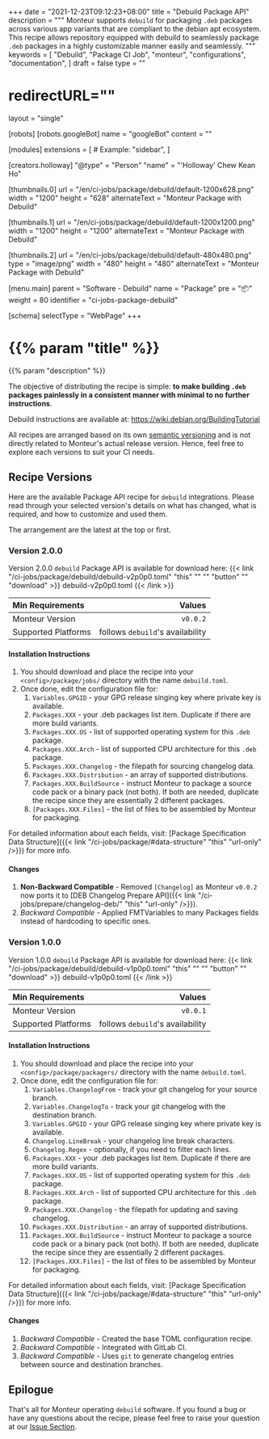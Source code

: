 +++
date = "2021-12-23T09:12:23+08:00"
title = "Debuild Package API"
description = """
Monteur supports `debuild` for packaging `.deb` packages across various app
variants that are compliant to the debian apt ecosystem. This recipe allows
repository equipped with debuild to seamlessly package `.deb` packages in a
highly customizable manner easily and seamlessly.
"""
keywords = [
	"Debuild",
	"Package CI Job",
	"monteur",
	"configurations",
	"documentation",
]
draft = false
type = ""
# redirectURL=""
layout = "single"


[robots]
[robots.googleBot]
name = "googleBot"
content = ""


[modules]
extensions = [
	# Example: "sidebar",
]


[creators.holloway]
"@type" = "Person"
"name" = "'Holloway' Chew Kean Ho"


[thumbnails.0]
url = "/en/ci-jobs/package/debuild/default-1200x628.png"
width = "1200"
height = "628"
alternateText = "Monteur Package with Debuild"

[thumbnails.1]
url = "/en/ci-jobs/package/debuild/default-1200x1200.png"
width = "1200"
height = "1200"
alternateText = "Monteur Package with Debuild"

[thumbnails.2]
url = "/en/ci-jobs/package/debuild/default-480x480.png"
type = "image/png"
width = "480"
height = "480"
alternateText = "Monteur Package with Debuild"


[menu.main]
parent = "Software - Debuild"
name = "Package"
pre = "📦"
weight = 80
identifier = "ci-jobs-package-debuild"


[schema]
selectType = "WebPage"
+++

# {{% param "title" %}}
{{% param "description" %}}

The objective of distributing the recipe is simple: **to make building `.deb`
packages painlessly in a consistent manner with minimal to no further
instructions**.

Debuild instructions are available at:
https://wiki.debian.org/BuildingTutorial

All recipes are arranged based on its own
[semantic versioning](https://semver.org/) and is not directly related to
Monteur's actual release version. Hence, feel free to explore each versions
to suit your CI needs.




## Recipe Versions
Here are the available Package API recipe for `debuild` integrations. Please
read through your selected version's details on what has changed, what is
required, and how to customize and used them.

The arrangement are the latest at the top or first.



### Version 2.0.0
Version 2.0.0 `debuild` Package API is available for download here:
{{< link "/ci-jobs/package/debuild/debuild-v2p0p0.toml" "this" "" "" "button"
	"" "download" >}}
debuild-v2p0p0.toml
{{< /link >}}

| Min Requirements     | Values                           |
|:---------------------|---------------------------------:|
| Monteur Version      | `v0.0.2`                         |
| Supported Platforms  | follows `debuild`'s availability |


#### Installation Instructions
1. You should download and place the recipe into your
   `<config>/package/jobs/` directory with the name `debuild.toml`.
2. Once done, edit the configuration file for:
   1. `Variables.GPGID` - your GPG release singing key where private key is
      available.
   2. `Packages.XXX` - your .deb packages list item. Duplicate if there are more
      build variants.
   3. `Packages.XXX.OS` - list of supported operating system for this `.deb`
      package.
   4. `Packages.XXX.Arch` - list of supported CPU architecture for this `.deb`
      package.
   5. `Packages.XXX.Changelog` - the filepath for sourcing changelog data.
   6. `Packages.XXX.Distribution` - an array of supported distributions.
   7. `Packages.XXX.BuildSource` - instruct Monteur to package a source code
       pack or a binary pack (not both). If both are needed, duplicate
       the recipe since they are essentially 2 different packages.
   8. `[Packages.XXX.Files]` - the list of files to be assembled by Monteur
       for packaging.

For detailed information about each fields, visit:
[Package Specification Data Structure]({{< link
"/ci-jobs/package/#data-structure" "this" "url-only" />}}) for more info.


#### Changes
1. **Non-Backward Compatible** - Removed `[Changelog]` as Monteur `v0.0.2` now
   ports it to [DEB Changelog Prepare API]({{< link
   "/ci-jobs/prepare/changelog-deb/" "this" "url-only" />}}).
2. *Backward Compatible* - Applied FMTVariables to many Packages fields instead
   of hardcoding to specific ones.



### Version 1.0.0
Version 1.0.0 `debuild` Package API is available for download here:
{{< link "/ci-jobs/package/debuild/debuild-v1p0p0.toml" "this" "" "" "button"
	"" "download" >}}
debuild-v1p0p0.toml
{{< /link >}}

| Min Requirements     | Values                           |
|:---------------------|---------------------------------:|
| Monteur Version      | `v0.0.1`                         |
| Supported Platforms  | follows `debuild`'s availability |


#### Installation Instructions
1. You should download and place the recipe into your
   `<config>/package/packagers/` directory with the name `debuild.toml`.
2. Once done, edit the configuration file for:
   1. `Variables.ChangelogFrom` - track your git changelog for your source
       branch.
   2. `Variables.ChangelogTo` - track your git changelog with the destination
       branch.
   3. `Variables.GPGID` - your GPG release singing key where private key is
      available.
   4. `Changelog.LineBreak` - your changelog line break characters.
   5. `Changelog.Regex` - optionally, if you need to filter each lines.
   6. `Packages.XXX` - your .deb packages list item. Duplicate if there are more
      build variants.
   7. `Packages.XXX.OS` - list of supported operating system for this `.deb`
      package.
   8. `Packages.XXX.Arch` - list of supported CPU architecture for this `.deb`
      package.
   9. `Packages.XXX.Changelog` - the filepath for updating and saving changelog.
   10. `Packages.XXX.Distribution` - an array of supported distributions.
   11. `Packages.XXX.BuildSource` - instruct Monteur to package a source code
       pack or a binary pack (not both). If both are needed, duplicate
       the recipe since they are essentially 2 different packages.
   12. `[Packages.XXX.Files]` - the list of files to be assembled by Monteur
       for packaging.

For detailed information about each fields, visit:
[Package Specification Data Structure]({{< link
"/ci-jobs/package/#data-structure" "this" "url-only" />}}) for more info.


#### Changes
1. *Backward Compatible* - Created the base TOML configuration recipe.
2. *Backward Compatible* - Integrated with GitLab CI.
3. *Backward Compatible* - Uses `git` to generate changelog entries between
   source and destination branches.




## Epilogue
That's all for Monteur operating `debuild` software. If you found a bug or have
any questions about the recipe, please feel free to raise your question at our
[Issue Section](https://gitlab.com/zoralab/monteur/-/issues).
